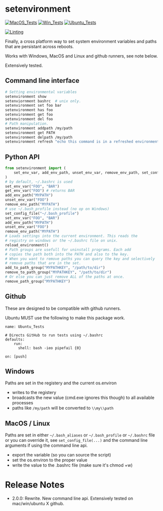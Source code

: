 # setenvironment

[![MacOS_Tests](https://github.com/zackees/setenvironment/actions/workflows/push_macos.yml/badge.svg)](https://github.com/zackees/setenvironment/actions/workflows/push_macos.yml)
[![Win_Tests](https://github.com/zackees/setenvironment/actions/workflows/push_win.yml/badge.svg)](https://github.com/zackees/setenvironment/actions/workflows/push_win.yml)
[![Ubuntu_Tests](https://github.com/zackees/setenvironment/actions/workflows/push_ubuntu.yml/badge.svg)](https://github.com/zackees/setenvironment/actions/workflows/push_ubuntu.yml)

[![Linting](https://github.com/zackees/setenvironment/actions/workflows/lint.yml/badge.svg)](https://github.com/zackees/setenvironment/actions/workflows/lint.yml)

Finally, a cross platform way to set system environment variables and paths that are persistant across reboots.

Works with Windows, MacOS and Linux and github runners, see note below.

Extensively tested.

## Command line interface

```bash
# Setting environmental variables
setenvironment show
setenviornment bashrc  # unix only.
setenvironment set foo bar
setenvironment has foo
setenvironment get foo
setenvironment del foo
# Path manipulation.
setenvironment addpath /my/path
setenvironment get PATH
setenvironment delpath /my/path
setenvironment refresh "echo this command is in a refreshed environment"
```

## Python API

```python
from setenvironment import (
    set_env_var, add_env_path, unset_env_var, remove_env_path, set_config_file, reload_environment, ...
)
# by default, ~/.bashrc is used
set_env_var("FOO", "BAR")
get_env_var("FOO") # returns BAR
add_env_path("MYPATH")
unset_env_var("FOO")
remove_env_path("MYPATH")
# use ~/.bash_profile instead (no op on Windows)
set_config_file("~/.bash_profile")
set_env_var("FOO", "BAR")
add_env_path("MYPATH")
unset_env_var("FOO")
remove_env_path("MYPATH")
# Loads settings into the current environment. This reads the
# registry on windows or the ~/.bashrc file on unix.
reload_environment()
# Path groups are usefull for uninstall programs. Each add
# copies the path both into the PATH and also to the key.
# When you want to remove paths you can query the key and selectively
# remove paths that are in the set.
add_to_path_group("MYPATHKEY", "/path/to/dir")
remove_to_path_group("MYPATHKEY", "/path/to/dir")
# Or else you can just remove ALL of the paths at once.
remove_path_group("MYPATHKEY")
```


## Github

These are designed to be compatible with github runners.

Ubuntu MUST use the following to make this package work.

```
name: Ubuntu_Tests

# Directs GitHub to run tests using ~/.bashrc
defaults:
    run:
      shell: bash -ieo pipefail {0}

on: [push]
```

## Windows

Paths are set in the registery and the current os.environ

  * writes to the registery
  * broadcasts the new value (cmd.exe ignores this though) to all available processes
  * paths like `/my/path` will be converted to `\\my\\path`

## MacOS / Linux

Paths are set in either `~/.bash_aliases` or `~/.bash_profile` or `~/.bashrc` file or you can override it, see `set_config_file(...)` and the command line arguments if using the command line api.

  * export the variable (so you can source the script)
  * set the os.environ to the proper value
  * write the value to the .bashrc file (make sure it's chmod +w)


# Release Notes
  * 2.0.0: Rewrite. New command line api. Extensively tested on mac/win/ubuntu X github.

